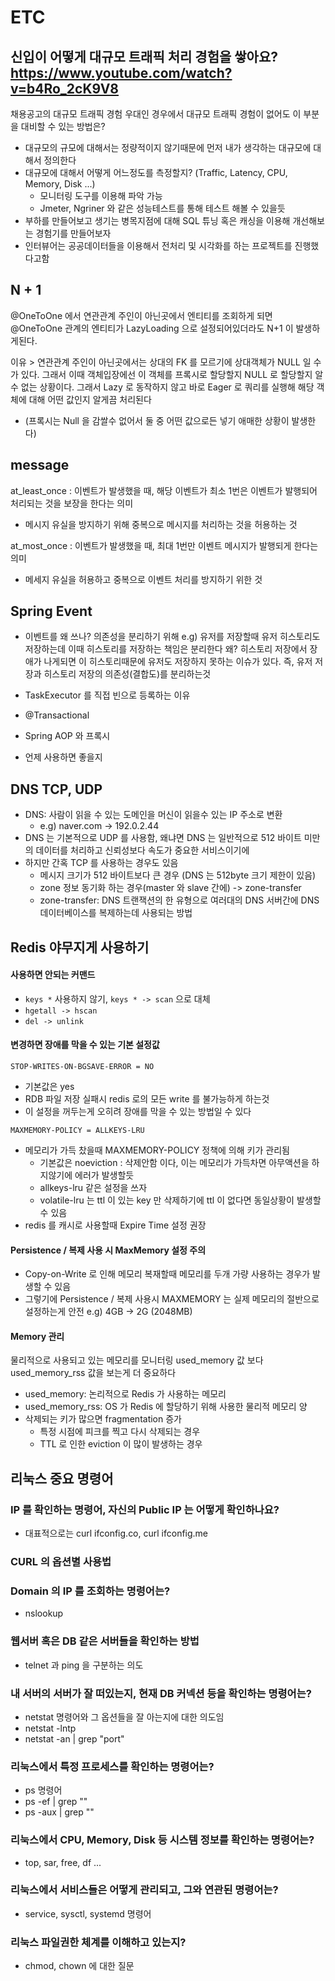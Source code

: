 # ETC

## 신입이 어떻게 대규모 트래픽 처리 경험을 쌓아요? https://www.youtube.com/watch?v=b4Ro_2cK9V8

채용공고의 대규모 트래픽 경험 우대인 경우에서 대규모 트래픽 경험이 없어도 이 부분을 대비할 수 있는 방법은?

- 대규모의 규모에 대해서는 정량적이지 않기때문에 먼저 내가 생각하는 대규모에 대해서 정의한다
- 대규모에 대해서 어떻게 어느정도를 측정할지? (Traffic, Latency, CPU, Memory, Disk ...)
	- 모니터링 도구를 이용해 파악 가능
	- Jmeter, Ngriner 와 같은 성능테스트를 통해 테스트 해볼 수 있을듯
- 부하를 만들어보고 생기는 병목지점에 대해 SQL 튜닝 혹은 캐싱을 이용해 개선해보는 경험기를 만들어보자
- 인터뷰어는 공공데이터들을 이용해서 전처리 및 시각화를 하는 프로젝트를 진행했다고함



## N + 1
@OneToOne 에서 연관관계 주인이 아닌곳에서 엔티티를 조회하게 되면 
@OneToOne 관계의 엔티티가 LazyLoading 으로 설정되어있더라도 N+1 이 발생하게된다.

이유 > 연관관계 주인이 아닌곳에서는 상대의 FK 를 모르기에 상대객체가 NULL 일 수가 있다.
그래서 이때 객체입장에선 이 객체를 프록시로 할당할지 NULL 로 할당할지 알 수 없는 상황이다.
그래서 Lazy 로 동작하지 않고 바로 Eager 로 쿼리를 실행해 해당 객체에 대해 어떤 값인지 알게끔 처리된다 
+ (프록시는 Null 을 감쌀수 없어서 둘 중 어떤 값으로든 넣기 애매한 상황이 발생한다)



## message

at_least_once : 이벤트가 발생했을 때, 해당 이벤트가 최소 1번은 이벤트가 발행되어 
처리되는 것을 보장을 한다는 의미
- 메시지 유실을 방지하기 위해 중복으로 메시지를 처리하는 것을 허용하는 것

at_most_once : 이벤트가 발생했을 때, 최대 1번만 이벤트 메시지가 발행되게 한다는 의미
- 메세지 유실을 허용하고 중복으로 이벤트 처리를 방지하기 위한 것

## Spring Event

- 이벤트를 왜 쓰나?
의존성을 분리하기 위해
e.g) 유저를 저장할때 유저 히스토리도 저장하는데 이때 히스토리를 저장하는 책임은 분리한다
왜? 히스토리 저장에서 장애가 나게되면 이 히스토리때문에 유저도 저장하지 못하는 이슈가 있다.
즉, 유저 저장과 히스토리 저장의 의존성(결합도)를 분리하는것

- TaskExecutor 를 직접 빈으로 등록하는 이유
- @Transactional
- Spring AOP 와 프록시
- 언제 사용하면 좋을지


## DNS TCP, UDP
- DNS: 사람이 읽을 수 있는 도메인을 머신이 읽을수 있는 IP 주소로 변환
	- e.g) naver.com -> 192.0.2.44
- DNS 는 기본적으로 UDP 를 사용함, 왜냐면 DNS 는 일반적으로 512 바이트 미만의 데이터를 처리하고
신뢰성보다 속도가 중요한 서비스이기에
- 하지만 간혹 TCP 를 사용하는 경우도 있음
	- 메시지 크기가 512 바이트보다 큰 경우 (DNS 는 512byte 크기 제한이 있음)
	- zone 정보 동기화 하는 경우(master 와 slave 간에) -> zone-transfer
	- zone-transfer: DNS 트랜잭션의 한 유형으로 여러대의 DNS 서버간에 DNS 데이터베이스를 복제하는데 사용되는 방법


## Redis 야무지게 사용하기

#### 사용하면 안되는 커맨드
- `keys *` 사용하지 않기, `keys * -> scan` 으로 대체
- `hgetall -> hscan`
- `del -> unlink`

#### 변경하면 장애를 막을 수 있는 기본 설정값

`STOP-WRITES-ON-BGSAVE-ERROR = NO`
- 기본값은 yes
- RDB 파일 저장 실패시 redis 로의 모든 write 를 불가능하게 하는것
- 이 설정을 꺼두는게 오히려 장애를 막을 수 있는 방법일 수 있다

`MAXMEMORY-POLICY = ALLKEYS-LRU`
- 메모리가 가득 찼을때 MAXMEMORY-POLICY 정책에 의해 키가 관리됨
	- 기본값은 noeviction : 삭제안함 이다, 이는 메모리가 가득차면 아무액션을 하지않기에 에러가 발생할듯
	- allkeys-lru 같은 설정을 쓰자
	- volatile-lru 는 ttl 이 있는 key 만 삭제하기에 ttl 이 없다면 동일상황이 발생할 수 있음
- redis 를 캐시로 사용할때 Expire Time 설정 권장

#### Persistence / 복제 사용 시 MaxMemory 설정 주의
- Copy-on-Write 로 인해 메모리 복재할때 메모리를 두개 가량 사용하는 경우가 발생할 수 있음
- 그렇기에 Persistence / 복제 사용시 MAXMEMORY 는 실제 메모리의 절반으로 설정하는게 안전
e.g) 4GB -> 2G (2048MB)


#### Memory 관리

물리적으로 사용되고 있는 메모리를 모니터링
used_memory 값 보다 used_memory_rss 값을 보는게 더 중요하다

- used_memory: 논리적으로 Redis 가 사용하는 메모리
- used_memory_rss: OS 가 Redis 에 할당하기 위해 사용한 물리적 메모리 양
- 삭제되는 키가 많으면 fragmentation 증가
	- 특정 시점에 피크를 찍고 다시 삭제되는 경우
	- TTL 로 인한 eviction 이 많이 발생하는 경우



## 리눅스 중요 명령어

### IP 를 확인하는 명령어, 자신의 Public IP 는 어떻게 확인하나요?
- 대표적으로는  curl ifconfig.co, curl ifconfig.me

### CURL 의 옵션별 사용법

### Domain 의 IP 를 조회하는 명령어는?
- nslookup

### 웹서버 혹은 DB 같은 서버들을 확인하는 방법
- telnet 과 ping 을 구분하는 의도

### 내 서버의 서버가 잘 떠있는지, 현재 DB 커넥션 등을 확인하는 명령어는?
- netstat 명령어와 그 옵션들을 잘 아는지에 대한 의도임
- netstat -lntp
- netstat -an | grep "port"

### 리눅스에서 특정 프로세스를 확인하는 명령어는?
- ps 명령어
- ps -ef | grep ""
- ps -aux | grep ""

### 리눅스에서 CPU, Memory, Disk 등 시스템 정보를 확인하는 명령어는?
- top, sar, free, df ...

### 리눅스에서 서비스들은 어떻게 관리되고, 그와 연관된 명령어는?
- service, sysctl, systemd 명령어

### 리눅스 파일권한 체계를 이해하고 있는지?
- chmod, chown 에 대한 질문